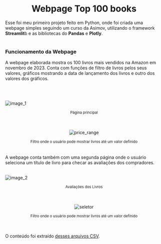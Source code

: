 <h1 align="center">Webpage Top 100 books</h1>
Esse foi meu primeiro projeto feito em Python, onde foi criada uma webpage simples seguindo um curso da Asimov, utilizando o framework <strong>Streamlit</strong>b e as bibliotecas do <strong>Pandas</strong> e <strong>Plotly</strong>.
<br></br>

<h3>Funcionamento da Webpage</h3>
A webpage elaborada mostra os 100 livros mais vendidos na Amazon em novembro de 2023. Conta com funções de filtro de livros pelos seus valores, gráficos mostrando a data de lançamento dos livros e outro dos valores dos gráficos.

<br></br>

![image_1](https://github.com/user-attachments/assets/7b7e98a5-ffa5-4f0a-a2ee-3db2a2dd4832)
<div align="center"><sup>Página principal</sup></div>
<br></br>
<div align="center"> 
  
  ![price_range](https://github.com/user-attachments/assets/0119f348-0e79-4d35-a278-80261873c701)
  <div align="center"><sup>Filtro onde o usuário pode mostrar livros até um valor definido</sup></div>
  </div>
<br></br>
A webpage conta também com uma segunda página onde o usuário seleciona um título de livro para checar as avaliações dos compradores.
<br></br>

![image_2](https://github.com/user-attachments/assets/c062236c-264c-41fd-9f68-d30d8f209144)
<div align="center"><sup>Avaliações dos Livros</sup></div>
<br></br>
<div align="center"> 
  
  ![seletor](https://github.com/user-attachments/assets/17fb510b-deda-49cc-a093-7378b858e628)
  <div align="center"><sup>Filtro onde o usuário pode mostrar livros até um valor definido</sup></div>
  </div>
<br></br>



O conteúdo foi extraído [desses arquivos CSV](datasets).
